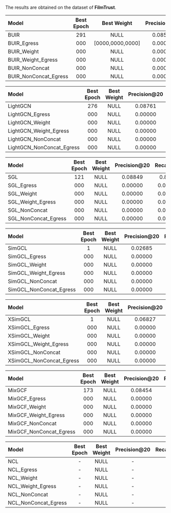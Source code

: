 The results are obtained on the dataset of <b>FilmTrust</b>.<br>

| Model                    | Best Epoch | Best Weight      | Precision@20 | Recall@20  | NDCG@20  | Hit Ratio@20  |
|:-------------------------|:----------:|:----------------:|:------------:|:----------:|:--------:|:-------------:|
| BUIR                     | 291        | NULL             | 0.08579      | 0.8377     | 0.6072   | 0.8084        |
| BUIR_Egress              | 000        | [0000,0000,0000] | 0.00000      | 0.00000    | 0.00000  | 0.00000       |
| BUIR_Weight              | 000        | NULL             | 0.00000      | 0.00000    | 0.00000  | 0.00000       |
| BUIR_Weight_Egress       | 000        | NULL             | 0.00000      | 0.00000    | 0.00000  | 0.00000       |
| BUIR_NonConcat           | 000        | NULL             | 0.00000      | 0.00000    | 0.00000  | 0.00000       |
| BUIR_NonConcat_Egress    | 000        | NULL             | 0.00000      | 0.04371    | 0.00000  | 0.00000       |

| Model                    | Best Epoch | Best Weight      | Precision@20 | Recall@20  | NDCG@20  | Hit Ratio@20  |
|:-------------------------|:----------:|:----------------:|:------------:|:----------:|:--------:|:-------------:|
| LightGCN                 | 276        | NULL             | 0.08761      | 0.8538     | 0.6157   | 0.8255        |
| LightGCN_Egress          | 000        | NULL             | 0.00000      | 0.00000    | 0.00000  | 0.00000       |
| LightGCN_Weight          | 000        | NULL             | 0.00000      | 0.00000    | 0.00000  | 0.00000       |
| LightGCN_Weight_Egress   | 000        | NULL             | 0.00000      | 0.00000    | 0.00000  | 0.00000       |
| LightGCN_NonConcat       | 000        | NULL             | 0.00000      | 0.00000    | 0.00000  | 0.00000       |
| LightGCN_NonConcat_Egress| 000        | NULL             | 0.00000      | 0.00000    | 0.00000  | 0.00000       |

| Model                    | Best Epoch | Best Weight      | Precision@20 | Recall@20  | NDCG@20  | Hit Ratio@20  |
|:-------------------------|:----------:|:----------------:|:------------:|:----------:|:--------:|:-------------:|
| SGL                      | 121        | NULL             | 0.08849      | 0.8576     | 0.629    | 0.8337        |
| SGL_Egress               | 000        | NULL             | 0.00000      | 0.00000    | 0.00000  | 0.00000       |
| SGL_Weight               | 000        | NULL             | 0.00000      | 0.00000    | 0.00000  | 0.00000       |
| SGL_Weight_Egress        | 000        | NULL             | 0.00000      | 0.00000    | 0.00000  | 0.00000       |
| SGL_NonConcat            | 000        | NULL             | 0.00000      | 0.00000    | 0.00000  | 0.00000       |
| SGL_NonConcat_Egress     | 000        | NULL             | 0.00000      | 0.00000    | 0.00000  | 0.00000       |

| Model                    | Best Epoch | Best Weight      | Precision@20 | Recall@20  | NDCG@20  | Hit Ratio@20  |
|:-------------------------|:----------:|:----------------:|:------------:|:----------:|:--------:|:-------------:|
| SimGCL                   | 1          | NULL             | 0.02685      | 0.3136     | 0.1668   | 0.253         |
| SimGCL_Egress            | 000        | NULL             | 0.00000      | 0.00000    | 0.00000  | 0.00000       |
| SimGCL_Weight            | 000        | NULL             | 0.00000      | 0.00000    | 0.00000  | 0.00000       |
| SimGCL_Weight_Egress     | 000        | NULL             | 0.00000      | 0.00000    | 0.00000  | 0.00000       |
| SimGCL_NonConcat         | 000        | NULL             | 0.00000      | 0.07248    | 0.00000  | 0.00000       |
| SimGCL_NonConcat_Egress  | 000        | NULL             | 0.00000      | 0.00000    | 0.00000  | 0.00000       |

| Model                    | Best Epoch | Best Weight      | Precision@20 | Recall@20  | NDCG@20  | Hit Ratio@20  |
|:-------------------------|:----------:|:----------------:|:------------:|:----------:|:--------:|:-------------:|
| XSimGCL                  | 1          | NULL             | 0.06827      | 0.6585     | 0.4854   | 0.6433        |
| XSimGCL_Egress           | 000        | NULL             | 0.00000      | 0.00000    | 0.00000  | 0.00000       |
| XSimGCL_Weight           | 000        | NULL             | 0.00000      | 0.00000    | 0.00000  | 0.00000       |
| XSimGCL_Weight_Egress    | 000        | NULL             | 0.00000      | 0.00000    | 0.00000  | 0.00000       |
| XSimGCL_NonConcat        | 000        | NULL             | 0.00000      | 0.07277    | 0.00000  | 0.00000       |
| XSimGCL_NonConcat_Egress | 000        | NULL             | 0.00000      | 0.00000    | 0.00000  | 0.00000       |

| Model                    | Best Epoch | Best Weight      | Precision@20 | Recall@20  | NDCG@20  | Hit Ratio@20  |
|:-------------------------|:----------:|:----------------:|:------------:|:----------:|:--------:|:-------------:|
| MixGCF                   | 173        | NULL             | 0.08454      | 0.832      | 0.6115   | 0.7966        |
| MixGCF_Egress            | 000        | NULL             | 0.00000      | 0.00000    | 0.00000  | 0.00000       |
| MixGCF_Weight            | 000        | NULL             | 0.00000      | 0.00000    | 0.00000  | 0.00000       |
| MixGCF_Weight_Egress     | 000        | NULL             | 0.00000      | 0.00000    | 0.00000  | 0.00000       |
| MixGCF_NonConcat         | 000        | NULL             | 0.00000      | 0.00000    | 0.00000  | 0.00000       |
| MixGCF_NonConcat_Egress  | 000        | NULL             | 0.00000      | 0.00000    | 0.00000  | 0.00000       |

| Model                    | Best Epoch | Best Weight      | Precision@20 | Recall@20  | NDCG@20  | Hit Ratio@20  |
|:-------------------------|:----------:|:----------------:|:------------:|:----------:|:--------:|:-------------:|
| NCL                      | -          | NULL             | -            | -          | -        | -             |
| NCL_Egress               | -          | NULL             | -            | -          | -        | -             |
| NCL_Weight               | -          | NULL             | -            | -          | -        | -             |
| NCL_Weight_Egress        | -          | NULL             | -            | -          | -        | -             |
| NCL_NonConcat            | -          | NULL             | -            | -          | -        | -             |
| NCL_NonConcat_Egress     | -          | NULL             | -            | -          | -        | -             |
